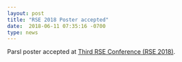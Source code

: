 ```yaml
---
layout: post
title: "RSE 2018 Poster accepted"
date:  2018-06-11 07:35:16 -0700
type: news
---
```

Parsl poster accepted at [Third RSE Conference (RSE 2018)](http://rse.ac.uk/conf2018/).
